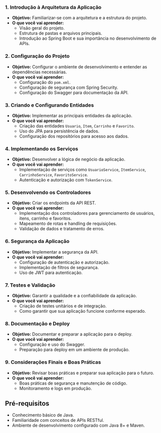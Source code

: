 ### 1. Introdução à Arquitetura da Aplicação
- **Objetivo:** Familiarizar-se com a arquitetura e a estrutura do projeto.
- **O que você vai aprender:**
  - Visão geral do projeto.
  - Estrutura de pastas e arquivos principais.
  - Introdução ao Spring Boot e sua importância no desenvolvimento de APIs.

### 2. Configuração do Projeto
- **Objetivo:** Configurar o ambiente de desenvolvimento e entender as dependências necessárias.
- **O que você vai aprender:**
  - Configuração do `pom.xml`.
  - Configuração de segurança com Spring Security.
  - Configuração do Swagger para documentação da API.

### 3. Criando e Configurando Entidades
- **Objetivo:** Implementar as principais entidades da aplicação.
- **O que você vai aprender:**
  - Criação das entidades `Usuario`, `Item`, `Carrinho` e `Favorito`.
  - Uso do JPA para persistência de dados.
  - Configuração dos repositórios para acesso aos dados.

### 4. Implementando os Serviços
- **Objetivo:** Desenvolver a lógica de negócio da aplicação.
- **O que você vai aprender:**
  - Implementação de serviços como `UsuarioService`, `ItemService`, `CarrinhoService`, `FavoritoService`.
  - Autenticação e autorização com `TokenService`.

### 5. Desenvolvendo os Controladores
- **Objetivo:** Criar os endpoints da API REST.
- **O que você vai aprender:**
  - Implementação dos controladores para gerenciamento de usuários, itens, carrinho e favoritos.
  - Mapeamento de rotas e handling de requisições.
  - Validação de dados e tratamento de erros.

### 6. Segurança da Aplicação
- **Objetivo:** Implementar a segurança da API.
- **O que você vai aprender:**
  - Configuração de autenticação e autorização.
  - Implementação de filtros de segurança.
  - Uso de JWT para autenticação.

### 7. Testes e Validação
- **Objetivo:** Garantir a qualidade e a confiabilidade da aplicação.
- **O que você vai aprender:**
  - Criação de testes unitários e de integração.
  - Como garantir que sua aplicação funcione conforme esperado.

### 8. Documentação e Deploy
- **Objetivo:** Documentar e preparar a aplicação para o deploy.
- **O que você vai aprender:**
  - Configuração e uso do Swagger.
  - Preparação para deploy em um ambiente de produção.

### 9. Considerações Finais e Boas Práticas
- **Objetivo:** Revisar boas práticas e preparar sua aplicação para o futuro.
- **O que você vai aprender:**
  - Boas práticas de segurança e manutenção de código.
  - Monitoramento e logs em produção.

## Pré-requisitos

- Conhecimento básico de Java.
- Familiaridade com conceitos de APIs RESTful.
- Ambiente de desenvolvimento configurado com Java 8+ e Maven.
